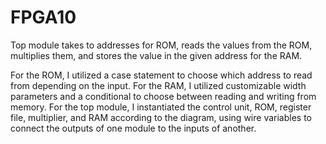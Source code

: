 # FPGA10

Top module takes to addresses for ROM, reads the values from the ROM, multiplies them, and stores the value in the given address for the RAM.


For the ROM, I utilized a case statement to choose which address to read from depending on the input. For the RAM, I utilized customizable width parameters and a conditional to choose between reading and writing from memory. For the top module, I instantiated the control unit, ROM, register file, multiplier, and RAM according to the diagram, using wire variables to connect the outputs of one module to the inputs of another. 
